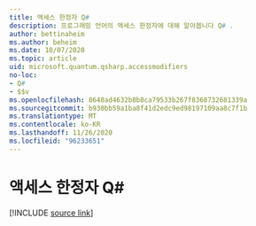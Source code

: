 ```yaml
---
title: 액세스 한정자 Q#
description: 프로그래밍 언어의 액세스 한정자에 대해 알아봅니다 Q# .
author: bettinaheim
ms.author: beheim
ms.date: 10/07/2020
ms.topic: article
uid: microsoft.quantum.qsharp.accessmodifiers
no-loc:
- Q#
- $$v
ms.openlocfilehash: 8648ad4632b8b8ca79533b267f8368732681339a
ms.sourcegitcommit: b930bb59a1ba8f41d2edc9ed98197109aa8c7f1b
ms.translationtype: MT
ms.contentlocale: ko-KR
ms.lasthandoff: 11/26/2020
ms.locfileid: "96233651"
---
```

# <a name="access-modifiers-in-no-locq"></a>액세스 한정자 Q#

[!INCLUDE [source link](~/includes/qsharp-language/Specifications/Language/1_ProgramStructure/6_AccessModifiers.md)]


